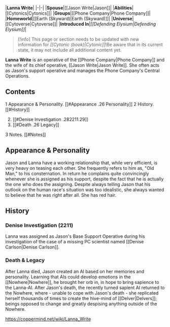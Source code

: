 |**Lanna Write**|
|-|-|
|**Spouse**|[[Jason Write\|Jason]]|
|**Abilities**|[[Cytonics\|Cytonics]]|
|**Groups**|[[Phone Company\|Phone Company]]|
|**Homeworld**|[[Earth (Skyward)\|Earth (Skyward)]]|
|**Universe**|[[Cytoverse\|Cytoverse]]|
|**Introduced In**|*[[Defending Elysium\|Defending Elysium]]*|

> [!info] This page or section needs to be updated with new information for *[[Cytonic (book)\|Cytonic]]*!Be aware that in its current state, it may not include all additional content yet.

**Lanna Write** is an operative of the [[Phone Company\|Phone Company]] and the wife of its chief operative, [[Jason Write\|Jason Write]]. She often acts as Jason's support operative and manages the Phone Company's Central Operations.

## Contents

1 Appearance & Personality. [[#Appearance .26 Personality]] 
2 History. [[#History]] 

2. [[#Denise Investigation .282211.29]] 
2. [[#Death .26 Legacy]] 


3 Notes. [[#Notes]] 


## Appearance & Personality
Jason and Lanna have a working relationship that, while very efficient, is very heavy on teasing each other. She frequently refers to him as, "Old Man," to his consternation. In return he complains quite convincingly whenever she is assigned as his support, despite the fact that he is actually the one who does the assigning. Despite always telling Jason that his outlook on the human race's situation was too idealistic, she always wanted to believe that he was right after all.
She has red hair.

## History
### Denise Investigation (2211)
Lanna was assigned as Jason's Base Support Operative during his investigation of the case of a missing PC scientist named [[Denise Carlson\|Denise Carlson]].

### Death & Legacy
After Lanna died, Jason created an AI based on her memories and personality. Learning that AIs could develop emotions in the [[Nowhere\|Nowhere]], he brought her orb in, in hope to bring sapience to the Lanna-AI. After Jason's death, the recently turned sapient AI returned to the Nowhere, where - unable to cope with Jason's death - she replicated herself thousands of times to create the hive-mind of [[Delver\|Delvers]]; beings opposed to change and greatly despising anything outside of the Nowhere.



https://coppermind.net/wiki/Lanna_Write